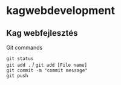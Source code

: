 # kagwebdevelopment

## Kag webfejlesztés

Git commands

`git status` <br>
`git add .` / `git add [File name]` <br>
`git commit -m "commit message"` <br>
`git push` <br>
